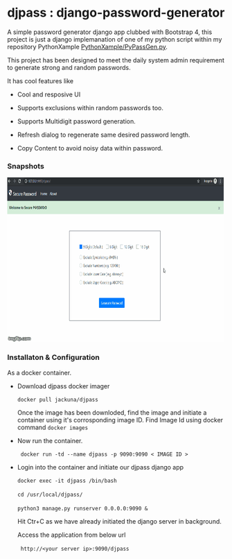 # djpass : django-password-generator

A simple password generator django app clubbed with Bootstrap 4, this project is just a django implemanation of one of my python script within my repository PythonXample  [PythonXample/PyPassGen.py](https://github.com/Jackuna/PythonXample/blob/master/PyPassGen.py). 

This project has been designed to meet the daily system admin requirement to generate strong and random passwords.


It has cool features like

* Cool and resposive UI

* Supports exclusions within random passwords too.

* Supports Multidigit password generation.

* Refresh dialog to regenerate same desired password length.

* Copy Content to avoid noisy data within password.

### Snapshots 

![djpass Home](https://github.com/Jackuna/djpass/blob/master/djPassDemo.gif)


### Installaton & Configuration

As a docker container.

* Download djpass docker imager

   ```
   docker pull jackuna/djpass
   ```
  Once the image has been downloded, find the image and initiate a container using it's corrosponding image ID.
  Find Image Id using docker command
   ``
   docker images 
   ``
   
* Now run the container.
   
   ```
    docker run -td --name djpass -p 9090:9090 < IMAGE ID >
   ```
* Login into the container and initiate our djpass django app
   
   ```
   docker exec -it djpass /bin/bash
   
   cd /usr/local/djpass/
   
   python3 manage.py runserver 0.0.0.0:9090 &
   ```
  Hit Ctr+C as we have already initiated the django server in background.
  
  Access the application from below url 
  
  `` http://<your server ip>:9090/djpass``
     
   
   

